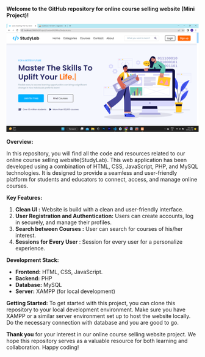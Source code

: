 **Welcome to the GitHub repository for online course selling website (Mini Project)!** 

![Preview of Home Page of Website.](https://github.com/Saurabh2303/DBMS-Project/blob/master/Snapshots/HomePage.png?raw=true)

**Overview:**

In this repository, you will find all the code and resources related to our online course selling website(StudyLab). This web application has been developed using a combination of HTML, CSS, JavaScript, PHP, and MySQL technologies. It is designed to provide a seamless and user-friendly platform for students and educators to connect, access, and manage online courses.

**Key Features:**
1. **Clean UI :** Website is build with a clean and user-friendly interface.
1. **User Registration and Authentication:** Users can create accounts, log in securely, and manage their profiles.
1. **Search between Courses :**  User can search for courses of his/her interest.
2. **Sessions for Every User** : Session for every user for a personalize experience.

**Development Stack:**

- **Frontend:** HTML, CSS, JavaScript.
- **Backend:** PHP
- **Database:** MySQL
- **Server:** XAMPP (for local development)

**Getting Started:**
To get started with this project, you can clone this repository to your local development environment. Make sure you have XAMPP or a similar server environment set up to host the website locally. 
Do the necessary connection with database and you are good to go.

**Thank you** for your interest in our online course selling website project. We hope this repository serves as a valuable resource for both learning and collaboration. Happy coding! 

